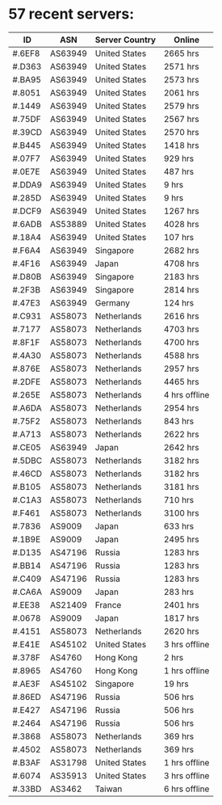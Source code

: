 # 57 recent servers:

| ID | ASN | Server Country | Online |
| ------ | ------ | ------ | ------ |
| #.6EF8 | AS63949 | United States | 2665 hrs |
| #.D363 | AS63949 | United States | 2571 hrs |
| #.BA95 | AS63949 | United States | 2573 hrs |
| #.8051 | AS63949 | United States | 2061 hrs |
| #.1449 | AS63949 | United States | 2579 hrs |
| #.75DF | AS63949 | United States | 2567 hrs |
| #.39CD | AS63949 | United States | 2570 hrs |
| #.B445 | AS63949 | United States | 1418 hrs |
| #.07F7 | AS63949 | United States | 929 hrs |
| #.0E7E | AS63949 | United States | 487 hrs |
| #.DDA9 | AS63949 | United States | 9 hrs |
| #.285D | AS63949 | United States | 9 hrs |
| #.DCF9 | AS63949 | United States | 1267 hrs |
| #.6ADB | AS53889 | United States | 4028 hrs |
| #.18A4 | AS63949 | United States | 107 hrs |
| #.F6A4 | AS63949 | Singapore | 2682 hrs |
| #.4F16 | AS63949 | Japan | 4708 hrs |
| #.D80B | AS63949 | Singapore | 2183 hrs |
| #.2F3B | AS63949 | Singapore | 2814 hrs |
| #.47E3 | AS63949 | Germany | 124 hrs |
| #.C931 | AS58073 | Netherlands | 2616 hrs |
| #.7177 | AS58073 | Netherlands | 4703 hrs |
| #.8F1F | AS58073 | Netherlands | 4700 hrs |
| #.4A30 | AS58073 | Netherlands | 4588 hrs |
| #.876E | AS58073 | Netherlands | 2957 hrs |
| #.2DFE | AS58073 | Netherlands | 4465 hrs |
| #.265E | AS58073 | Netherlands | 4 hrs offline |
| #.A6DA | AS58073 | Netherlands | 2954 hrs |
| #.75F2 | AS58073 | Netherlands | 843 hrs |
| #.A713 | AS58073 | Netherlands | 2622 hrs |
| #.CE05 | AS63949 | Japan | 2642 hrs |
| #.5DBC | AS58073 | Netherlands | 3182 hrs |
| #.46CD | AS58073 | Netherlands | 3182 hrs |
| #.B105 | AS58073 | Netherlands | 3181 hrs |
| #.C1A3 | AS58073 | Netherlands | 710 hrs |
| #.F461 | AS58073 | Netherlands | 3100 hrs |
| #.7836 | AS9009 | Japan | 633 hrs |
| #.1B9E | AS9009 | Japan | 2495 hrs |
| #.D135 | AS47196 | Russia | 1283 hrs |
| #.BB14 | AS47196 | Russia | 1283 hrs |
| #.C409 | AS47196 | Russia | 1283 hrs |
| #.CA6A | AS9009 | Japan | 283 hrs |
| #.EE38 | AS21409 | France | 2401 hrs |
| #.0678 | AS9009 | Japan | 1817 hrs |
| #.4151 | AS58073 | Netherlands | 2620 hrs |
| #.E41E | AS45102 | United States | 3 hrs offline |
| #.378F | AS4760 | Hong Kong | 2 hrs |
| #.8965 | AS4760 | Hong Kong | 1 hrs offline |
| #.AE3F | AS45102 | Singapore | 19 hrs |
| #.86ED | AS47196 | Russia | 506 hrs |
| #.E427 | AS47196 | Russia | 506 hrs |
| #.2464 | AS47196 | Russia | 506 hrs |
| #.3868 | AS58073 | Netherlands | 369 hrs |
| #.4502 | AS58073 | Netherlands | 369 hrs |
| #.B3AF | AS31798 | United States | 1 hrs offline |
| #.6074 | AS35913 | United States | 3 hrs offline |
| #.33BD | AS3462 | Taiwan | 6 hrs offline |


